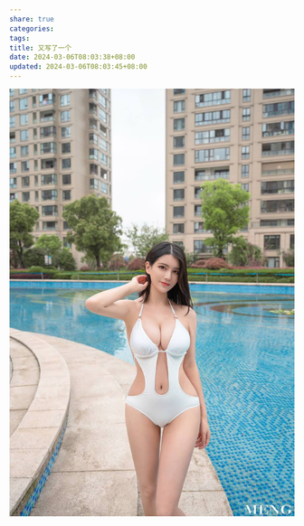 ```yaml
---
share: true
categories: 
tags: 
title: 又写了一个
date: 2024-03-06T08:03:38+08:00
updated: 2024-03-06T08:03:45+08:00
---
```


![](../../attachments/11.jpg)